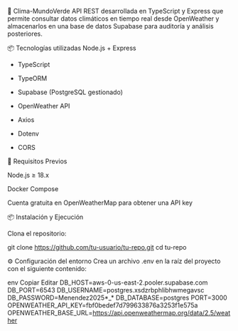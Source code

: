 🌱 Clima-MundoVerde
API REST desarrollada en TypeScript y Express que permite consultar datos climáticos en tiempo real desde OpenWeather y almacenarlos en una base de datos Supabase para auditoría y análisis posteriores.

📦 Tecnologías utilizadas
Node.js + Express

* TypeScript

* TypeORM

* Supabase (PostgreSQL gestionado)

* OpenWeather API

* Axios

* Dotenv

* CORS


🔧 Requisitos Previos

Node.js ≥ 18.x

Docker Compose

Cuenta gratuita en OpenWeatherMap para obtener una API key

📦 Instalación y Ejecución

Clona el repositorio:

git clone https://github.com/tu-usuario/tu-repo.git
cd tu-repo




⚙️ Configuración del entorno
Crea un archivo .env en la raíz del proyecto con el siguiente contenido:

env
Copiar
Editar
DB_HOST=aws-0-us-east-2.pooler.supabase.com
DB_PORT=6543
DB_USERNAME=postgres.xsdzrbphlibhwmegavsc
DB_PASSWORD=Menendez2025*_*
DB_DATABASE=postgres
PORT=3000
OPENWEATHER_API_KEY=fbf0bedef7d799633876a3253f1e575a
OPENWEATHER_BASE_URL=https://api.openweathermap.org/data/2.5/weather